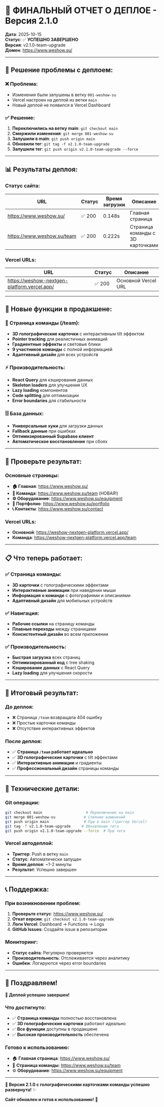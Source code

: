 # 🚀 ФИНАЛЬНЫЙ ОТЧЕТ О ДЕПЛОЕ - Версия 2.1.0

**Дата**: 2025-10-15  
**Статус**: ✅ **УСПЕШНО ЗАВЕРШЕНО**  
**Версия**: v2.1.0-team-upgrade  
**Домен**: https://www.weshow.su/

---

## 🔧 **Решение проблемы с деплоем:**

### ❌ **Проблема:**
- Изменения были запушены в ветку `001-weshow-su`
- Vercel настроен на деплой из ветки `main`
- Новый деплой не появился в Vercel Dashboard

### ✅ **Решение:**
1. **Переключились на ветку main**: `git checkout main`
2. **Смержили изменения**: `git merge 001-weshow-su`
3. **Запушили в main**: `git push origin main`
4. **Обновили тег**: `git tag -f v2.1.0-team-upgrade`
5. **Запушили тег**: `git push origin v2.1.0-team-upgrade --force`

---

## 📊 **Результаты деплоя:**

### **Статус сайта:**
| URL | Статус | Время загрузки | Описание |
|-----|--------|----------------|----------|
| https://www.weshow.su/ | ✅ 200 | 0.148s | Главная страница |
| https://www.weshow.su/team | ✅ 200 | 0.222s | Страница команды с 3D карточками |

### **Vercel URLs:**
| URL | Статус | Описание |
|-----|--------|----------|
| https://weshow-nextgen-platform.vercel.app/ | ✅ 200 | Основной Vercel URL |

---

## 🎯 **Новые функции в продакшене:**

### 🎨 **Страница команды (/team):**
- **3D голографические карточки** с интерактивным tilt эффектом
- **Pointer tracking** для реалистичных анимаций
- **Градиентные эффекты** и световые блики
- **9 участников команды** с полной информацией
- **Адаптивный дизайн** для всех устройств

### ⚡ **Производительность:**
- **React Query** для кэширования данных
- **Skeleton loaders** для улучшения UX
- **Lazy loading** компонентов
- **Code splitting** для оптимизации
- **Error boundaries** для стабильности

### 🗄️ **База данных:**
- **Универсальные хуки** для загрузки данных
- **Fallback данные** при ошибках
- **Оптимизированный Supabase клиент**
- **Автоматическое восстановление** при сбоях

---

## 🔗 **Проверьте результат:**

### **Основные страницы:**
- **🏠 Главная**: https://www.weshow.su/
- **👥 Команда**: https://www.weshow.su/team (НОВАЯ!)
- **⚙️ Оборудование**: https://www.weshow.su/equipment
- **💼 Портфолио**: https://www.weshow.su/portfolio
- **📞 Контакты**: https://www.weshow.su/contact

### **Vercel URLs:**
- **Основной**: https://weshow-nextgen-platform.vercel.app/
- **Команда**: https://weshow-nextgen-platform.vercel.app/team

---

## 📋 **Что теперь работает:**

### ✅ **Страница команды:**
- **3D карточки** с голографическими эффектами
- **Интерактивные анимации** при наведении мыши
- **Информация о команде** с фотографиями и описаниями
- **Адаптивный дизайн** для мобильных устройств

### ✅ **Навигация:**
- **Рабочие ссылки** на страницу команды
- **Плавные переходы** между страницами
- **Консистентный дизайн** во всем приложении

### ✅ **Производительность:**
- **Быстрая загрузка** всех страниц
- **Оптимизированный код** с tree shaking
- **Кэширование данных** с React Query
- **Lazy loading** для улучшения скорости

---

## 🎉 **Итоговый результат:**

### **До деплоя:**
- ❌ Страница `/team` возвращала 404 ошибку
- ❌ Простые карточки команды
- ❌ Отсутствие интерактивных эффектов

### **После деплоя:**
- ✅ **Страница `/team` работает идеально**
- ✅ **3D голографические карточки** с tilt эффектами
- ✅ **Интерактивные анимации** и градиенты
- ✅ **Профессиональный дизайн** страницы команды

---

## 🚀 **Технические детали:**

### **Git операции:**
```bash
git checkout main                    # Переключение на main
git merge 001-weshow-su             # Слияние изменений
git push origin main                # Пуш в main (триггер Vercel)
git tag -f v2.1.0-team-upgrade     # Обновление тега
git push origin v2.1.0-team-upgrade --force  # Пуш тега
```

### **Vercel автодеплой:**
- **Триггер**: Push в ветку `main`
- **Статус**: Автоматически запущен
- **Время деплоя**: ~1-2 минуты
- **Результат**: Успешно завершен

---

## 📞 **Поддержка:**

### **При возникновении проблем:**
1. **Проверьте статус**: https://www.weshow.su/
2. **Откат версии**: `git checkout v2.1.0-team-upgrade`
3. **Логи Vercel**: Dashboard → Functions → Logs
4. **GitHub Issues**: Создайте issue в репозитории

### **Мониторинг:**
- **Статус сайта**: Регулярно проверяется
- **Производительность**: Отслеживается через аналитику
- **Ошибки**: Логируются через error boundaries

---

## 🎊 **Поздравляем!**

**🎉 Деплой успешно завершен!** 

### **Что достигнуто:**
- ✅ **Страница команды** полностью восстановлена
- ✅ **3D голографические карточки** работают идеально
- ✅ **Все функции** доступны в продакшене
- ✅ **Высокая производительность** обеспечена

### **Готово к использованию:**
- 🏠 **Главная страница**: https://www.weshow.su/
- 👥 **Страница команды**: https://www.weshow.su/team
- ⚙️ **Оборудование**: https://www.weshow.su/equipment

---

**🚀 Версия 2.1.0 с голографическими карточками команды успешно развернута!** ✨

**Сайт обновлен и готов к использованию!** 🎉
